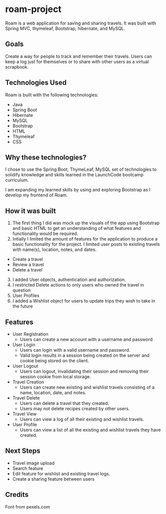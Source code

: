 # roam-project
Roam is a web application for saving and sharing travels. It was built with Spring MVC, thymeleaf, Bootstrap, hibernate, and MySQL.

## Goals
Create a way for people to track and remember their travels. Users can keep a log just for themselves or to share with other users as a virtual scrapbook.

## Technologies Used
Roam is built with the following technologies:

* Java
* Spring Boot
* Hibernate
* MySQL
* Bootstrap
* HTML
* Thymeleaf
* CSS

## Why these technologies?
I chose to use the Spring Boot, ThymeLeaf, MySQL set of technologies to solidify knowledge and skills learned in the LaunchCode bootcamp curriculum.

I am expanding my learned skills by using and exploring Bootstrap as I develop my frontend of Roam.


## How it was built

1. The first thing I did was mock up the visuals of the app using Bootstrap and basic HTML to get an understanding of what features and functionality would be required.
2. Intially I limited the amount of features for the application to produce a basic functionality for the project. I limited user posts to existing travels with name(s), location, notes, and dates.
- Create a travel
- Review a travel
- Delete a travel
3. I added User objects, authentication and authorization.
4. I restricted Delete actions to only users who owned the travel in question
5. User Profiles
6. I added a Wishlist object for users to update trips they wish to take in the future

## Features
* User Registration
    * Users can create a new account with a username and password
* User Login
    * Users can login with a valid username and password.
    * Valid login results in a session being created on the server and cookie being stored on the client.
* User Logout
    * Users can logout, invalidating their session and removing their session cookie from local storage.
* Travel Creation
    * Users can create new existing and wishlist travels consisting of a name, location, date, and notes.
* Travel Delete
    * Users can delete a travel that they created.
    * Users may not delete recipes created by other users.
* Travel View
    * Users can view a log of all their existing and wishlist travels.
* User Profile
    * Users can view a list of all the existing and wishlist travels they have created.

## Next Steps
* Travel image upload
* Search feature
* Edit feature for wishlist and existing travel logs.
* Create a sharing feature between users

## Credits
Font from pexels.com
